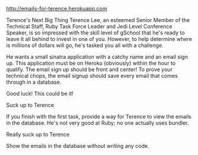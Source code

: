 http://emails-for-terence.herokuapp.com

Terence's Next Big Thing
Terence Lee, an esteemed Senior Member of the Technical Staff, Ruby Task Force Leader and Jedi Level Conference Speaker, is so impressed with the skill level of gSchool that he's ready to leave it all behind to invest in one of you. However, to help determine where is millions of dollars will go, he's tasked you all with a challenge.

He wants a small sinatra application with a catchy name and an email sign up. This application must be on Heroku (obviously) within the hour to qualify. The email sign up should be front and center! To prove your technical chops, the email signup should save every email that comes through in a database.

Good luck! This could be it!

Suck up to Terence

If you finish with the first task, provide a way for Terence to view the emails in the database. He's not very good at Ruby; no one actually uses bundler.

Really suck up to Terence

Show the emails in the database without writing any code.
